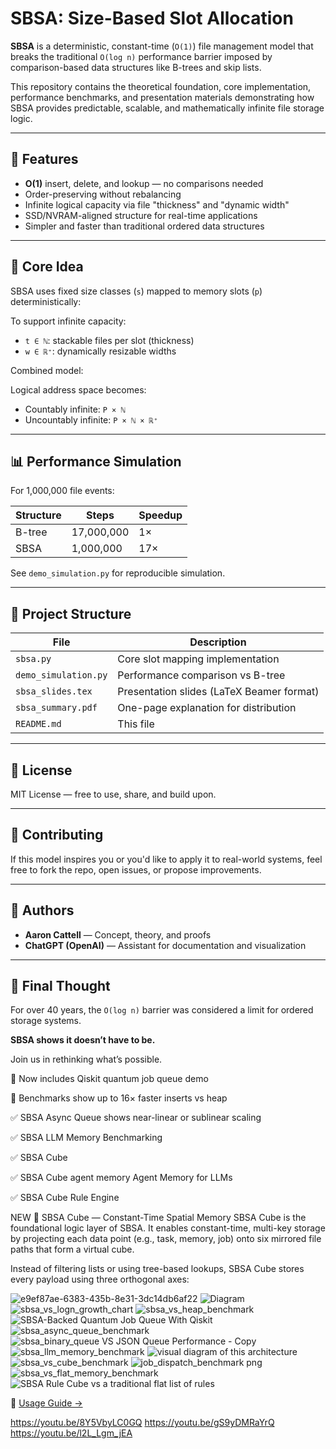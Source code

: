 # SBSA: Size-Based Slot Allocation

**SBSA** is a deterministic, constant-time (`O(1)`) file management model that breaks the traditional `O(log n)` performance barrier imposed by comparison-based data structures like B-trees and skip lists.

This repository contains the theoretical foundation, core implementation, performance benchmarks, and presentation materials demonstrating how SBSA provides predictable, scalable, and mathematically infinite file storage logic.

---

## 🚀 Features

- **O(1)** insert, delete, and lookup — no comparisons needed
- Order-preserving without rebalancing
- Infinite logical capacity via file "thickness" and "dynamic width"
- SSD/NVRAM-aligned structure for real-time applications
- Simpler and faster than traditional ordered data structures

---

## 📘 Core Idea

SBSA uses fixed size classes (`s`) mapped to memory slots (`p`) deterministically:


To support infinite capacity:
- `t ∈ ℕ`: stackable files per slot (thickness)
- `w ∈ ℝ⁺`: dynamically resizable widths

Combined model:


Logical address space becomes:
- Countably infinite: `P × ℕ`
- Uncountably infinite: `P × ℕ × ℝ⁺`

---

## 📊 Performance Simulation

For 1,000,000 file events:

| Structure   | Steps       | Speedup |
|-------------|-------------|---------|
| B-tree      | 17,000,000  | 1×      |
| SBSA        | 1,000,000   | 17×     |

See `demo_simulation.py` for reproducible simulation.

---

## 📂 Project Structure

| File                    | Description                                   |
|-------------------------|-----------------------------------------------|
| `sbsa.py`               | Core slot mapping implementation              |
| `demo_simulation.py`    | Performance comparison vs B-tree              |
| `sbsa_slides.tex`       | Presentation slides (LaTeX Beamer format)     |
| `sbsa_summary.pdf`      | One-page explanation for distribution         |
| `README.md`             | This file                                     |

---

## 📄 License

MIT License — free to use, share, and build upon.

---

## 🙌 Contributing

If this model inspires you or you'd like to apply it to real-world systems, feel free to fork the repo, open issues, or propose improvements.

---

## 🧠 Authors

- **Aaron Cattell** — Concept, theory, and proofs  
- **ChatGPT (OpenAI)** — Assistant for documentation and visualization

---

## 📢 Final Thought

For over 40 years, the `O(log n)` barrier was considered a limit for ordered storage systems.

**SBSA shows it doesn’t have to be.**

Join us in rethinking what’s possible.

🧠 Now includes Qiskit quantum job queue demo

🧪 Benchmarks show up to 16× faster inserts vs heap

✅ SBSA Async Queue shows near-linear or sublinear scaling

✅ SBSA LLM Memory Benchmarking

✅ SBSA Cube

✅ SBSA Cube agent memory Agent Memory for LLMs

✅ SBSA Cube Rule Engine

NEW 
🧊 SBSA Cube — Constant-Time Spatial Memory
SBSA Cube is the foundational logic layer of SBSA. It enables constant-time, multi-key storage by projecting each data point (e.g., task, memory, job) onto six mirrored file paths that form a virtual cube.

Instead of filtering lists or using tree-based lookups, SBSA Cube stores every payload using three orthogonal axes:



![e9ef87ae-6383-435b-8e31-3dc14db6af22](https://github.com/user-attachments/assets/32381409-5573-4dbb-aeab-133e308b95a8)
![Diagram](https://github.com/user-attachments/assets/17d9ea33-1cf6-4610-aa8d-53c7e2ef3de1)
![sbsa_vs_logn_growth_chart](https://github.com/user-attachments/assets/95c5145d-c6ac-40e0-ac22-ec32cd87b6cf)
![sbsa_vs_heap_benchmark](https://github.com/user-attachments/assets/34c2eb0d-b7a8-4260-a44b-e9ee281abb73)
![SBSA-Backed Quantum Job Queue With Qiskit](https://github.com/user-attachments/assets/04a3b85e-5379-4308-a441-8d2f24051925)
![sbsa_async_queue_benchmark](https://github.com/user-attachments/assets/54ef5bbf-187c-4ebc-8b69-afbf21eecb8c)
![sbsa_binary_queue VS JSON Queue Performance - Copy](https://github.com/user-attachments/assets/d6e4fe4e-b6cf-4b03-a212-61b6845bf89a)
![sbsa_llm_memory_benchmark](https://github.com/user-attachments/assets/80f1ed24-e97c-4966-94cb-775f510b252e)
![visual diagram of this architecture](https://github.com/user-attachments/assets/c64ada10-f08d-4cb6-bd17-42a7226e6031)
![sbsa_vs_cube_benchmark](https://github.com/user-attachments/assets/3b845e07-89a4-4d17-b621-f8814917ffd6)
![job_dispatch_benchmark png](https://github.com/user-attachments/assets/b5d1b177-d000-47bf-89a6-4a254fc350b3)
![sbsa_vs_flat_memory_benchmark](https://github.com/user-attachments/assets/5b4def03-5ef0-47b7-8c4e-f3df4ea53a05)
![SBSA Rule Cube vs a traditional flat list of rules](https://github.com/user-attachments/assets/17a02537-45f0-4b70-b1a8-27e745589dce)




📘 [Usage Guide →](USAGE.md)

https://youtu.be/8Y5VbyLC0GQ
https://youtu.be/gS9yDMRaYrQ
https://youtu.be/l2L_Lgm_jEA
